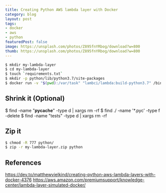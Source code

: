 ```yaml
---
title: Creating Python AWS lambda layer with Docker
category: blog
layout: post
tags:
- docker
- aws
- python
featuredPost: false
image: https://unsplash.com/photos/Z895fnYRbog/download?w=800
thumb: https://unsplash.com/photos/Z895fnYRbog/download?w=800
---
```



```bash
$ mkdir my-lambda-layer
$ cd my-lambda-layer
$ touch `requirements.txt`
$ mkdir -p python/lib/python3.7/site-packages
$ docker run -v "$(pwd):/var/task" "lambci/lambda:build-python3.7" /bin/sh -c "pip install -r requirements.txt -t python/lib/python3.7/site-packages/; exit"
```

## Shrink it (Optional)


$ find -name "__pycache__" -type d | xargs rm -rf
$ find ./ -name '*.pyc' -type f -delete
$ find -name "tests" -type d | xargs rm -rf

## Zip it

```bash
$ chmod -R 777 python/
$ zip -r my-lambda-layer.zip python
```

## References
https://dev.to/matthewvielkind/creating-python-aws-lambda-layers-with-docker-4376
https://aws.amazon.com/premiumsupport/knowledge-center/lambda-layer-simulated-docker/
